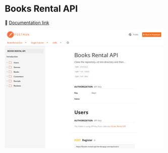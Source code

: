# Books Rental API

🔗 <a href="https://documenter.getpostman.com/view/14119157/U16jMkpd" target="_blank">Documentation link</a>

[![alt text](doc_screenshot.jpeg "Title")](https://documenter.getpostman.com/view/14119157/U16jMkpd)
